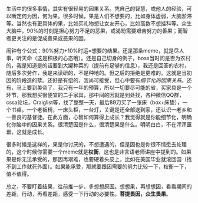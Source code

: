 生活中的很多事情，其实有很轻易的因果关系。凭自己的智慧，或他人的经验，可以断定何为因，何为果。很多时候，果是人们不想要的，比如身体虚弱，大脑淤滞等。当然也有更具体的果，比如买礼物想让女友开心，比如高数不想挂科等。众生大脑中，90%的时刻是担心努力不足的恶果，或渴盼需要艰苦努力的善果；而智者更关注的是促成善果或恶果的因。

闹钟有个公式：90%努力+10%时运=想要的结果。还是那条meme，就是尽人事，听天命（这是积极的心态哦）。还是自己切身的例子，boss当时问是否为农村的，我是知道是的话要到大罐种菜的（提前有足够的信息），我还是回答的农村，随后多次劳作，我是来读研的，不是种地的。但之后的拒绝是更难的。这就是当初因的阶段造的孽。还好是有偿的，我尚可接受，但心中要有*细节化的因果关系*。还有，马上要到美帝了，我只有一年的预算，所以一切要尽可能的省，买家具是一个环节，那我想买很便宜的二手家具，那中间的因就是到处找，各种微信QQ群，cssa论坛，Craiglist等，找了整整一天，最后89刀买了一张床（box+床垫），一个书桌，一个老板椅，一床头柜，一台灯，关键是还全部送到家，还认识一老乡和一善良的基督徒。
​
在此方面，心智如何算得上成长？我觉得就是你能细节化，明确化你脑中的因果关系。很清楚因是什么，很清楚果是什么。明明白白，不在浑浑噩噩，这就是成长。

很多时候是这样的，果是你讨厌的，不想遭遇的，但是因也是你很不情愿去处理的，这个时候你需要一个meme就是**权衡**，这也是非言语老师讲座中提到的。如果果是你无法承受的，那因再艰难，也要硬着头皮上，比如在美国毕业就滚回国（找不到工作就死外面）。如果能承受，那就要跟因需要的努力比较一下，权衡一下，值不值得。

总之，不要盯着结果，往前推一步，多想想原因。想想果，再想想因，看看期间的差距，行动，再看差距，感受一下行动的必要性。**菩提畏因，众生畏果**。
